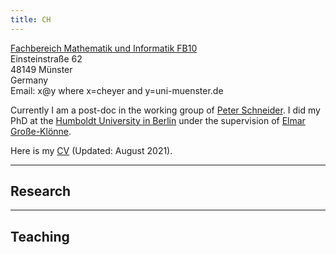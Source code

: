 ```yaml
---
title: CH
---
```

[Fachbereich Mathematik und Informatik FB10](https://www.uni-muenster.de/FB10/)<br>
Einsteinstraße 62<br>
48149 Münster<br>
Germany<br>
Email: x@y where x=cheyer and y=uni-muenster.de

Currently I am a post-doc in the working group of [Peter
Schneider](https://www.uni-muenster.de/Arithm/schneider/index.html). I did my
PhD at the [Humboldt University in
Berlin](https://www.mathematik.hu-berlin.de/en/front-page-en) under the
supervision of [Elmar
Große-Klönne](https://www.mathematik.hu-berlin.de/de/forschung/forschungsgebiete/arithmetische-geometrie-und-zahlentheorie/grosse-kloenne).

Here is my [CV](/files/cv_heyer.pdf) (Updated: August 2021).

<hr>

## Research

<hr>

## Teaching
